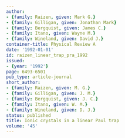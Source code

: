 ```yaml
---
author:
- {family: Raizen, given: Mark G.}
- {family: Gilligan, given: Jonathan Mark}
- {family: Bergquist, given: James C.}
- {family: Itano, given: Wayne M.}
- {family: Wineland, given: David J.}
container-title: Physical Review A
date: '1992-01-01'
id: raizen_linear_trap_pra_1992
issued:
- {year: '1992'}
page: 6493-6501
pub_type: article-journal
short_author:
- {family: Raizen, given: M. G.}
- {family: Gilligan, given: J. M.}
- {family: Bergquist, given: J. C.}
- {family: Itano, given: W. M.}
- {family: Wineland, given: D. J.}
status: published
title: Ionic crystals in a linear Paul trap
volume: '45'
---
```

